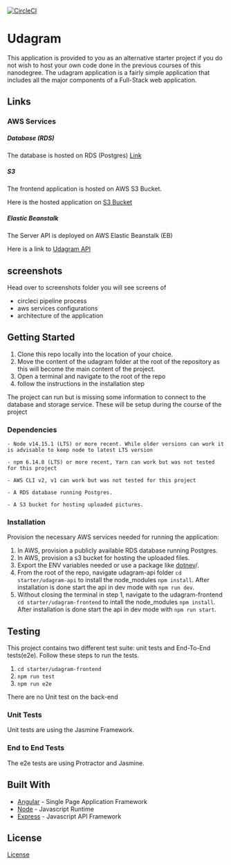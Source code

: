 [![CircleCI](https://circleci.com/gh/circleci/circleci-docs.svg?style=svg)](https://circleci.com/gh/udacity-hosting-fullstack/MrBomber0x001/circleci-docs)

# Udagram

This application is provided to you as an alternative starter project if you do not wish to host your own code done in the previous courses of this nanodegree. The udagram application is a fairly simple application that includes all the major components of a Full-Stack web application.

## Links

### AWS Services

##### Database (RDS)

The database is hosted on RDS (Postgres)
<a href="udagram.cnykrrqre5ry.us-east-1.rds.amazonaws.com
">Link</a>

##### S3

The frontend application is hosted on AWS S3 Bucket.

Here is the hosted application on <a href="http://udagram-meska.s3-website-us-east-1.amazonaws.com">S3 Bucket</a>

##### Elastic Beanstalk

The Server API is deployed on AWS Elastic Beanstalk (EB)

Here is a link to <a href="http://udagramapi-env.eba-zgwzx6cp.us-east-1.elasticbeanstalk.com/">Udagram API</a>

## screenshots

Head  over to screenshots folder you will see screens of

- circleci pipeline process
- aws services configurations
- architecture of the application

## Getting Started

1. Clone this repo locally into the location of your choice.
1. Move the content of the udagram folder at the root of the repository as this will become the main content of the project.
1. Open a terminal and navigate to the root of the repo
1. follow the instructions in the installation step

The project can run but is missing some information to connect to the database and storage service. These will be setup during the course of the project

### Dependencies

```
- Node v14.15.1 (LTS) or more recent. While older versions can work it is advisable to keep node to latest LTS version

- npm 6.14.8 (LTS) or more recent, Yarn can work but was not tested for this project

- AWS CLI v2, v1 can work but was not tested for this project

- A RDS database running Postgres.

- A S3 bucket for hosting uploaded pictures.

```

### Installation

Provision the necessary AWS services needed for running the application:

1. In AWS, provision a publicly available RDS database running Postgres.
1. In AWS, provision a s3 bucket for hosting the uploaded files.
1. Export the ENV variables needed or use a package like [dotnev](https://www.npmjs.com/package/dotenv)/.
1. From the root of the repo, navigate udagram-api folder `cd starter/udagram-api` to install the node_modules `npm install`. After installation is done start the api in dev mode with `npm run dev`.
1. Without closing the terminal in step 1, navigate to the udagram-frontend `cd starter/udagram-frontend` to intall the node_modules `npm install`. After installation is done start the api in dev mode with `npm run start`.

## Testing

This project contains two different test suite: unit tests and End-To-End tests(e2e). Follow these steps to run the tests.

1. `cd starter/udagram-frontend`
1. `npm run test`
1. `npm run e2e`

There are no Unit test on the back-end

### Unit Tests

Unit tests are using the Jasmine Framework.

### End to End Tests

The e2e tests are using Protractor and Jasmine.

## Built With

- [Angular](https://angular.io/) - Single Page Application Framework
- [Node](https://nodejs.org) - Javascript Runtime
- [Express](https://expressjs.com/) - Javascript API Framework

## License

[License](LICENSE.txt)
